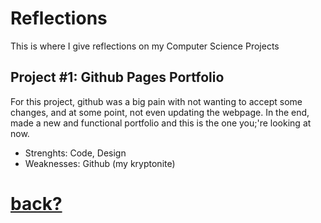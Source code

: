 # Reflections
This is where I give reflections on my Computer Science Projects

## Project #1: Github Pages Portfolio 
For this project, github was a big pain with not wanting to accept some changes, and at some point, not even updating the webpage. In the end, made a new and functional portfolio and this is the one you;'re looking at now.
- Strenghts: Code, Design
- Weaknesses: Github (my kryptonite)


# [back?](/index.md)
